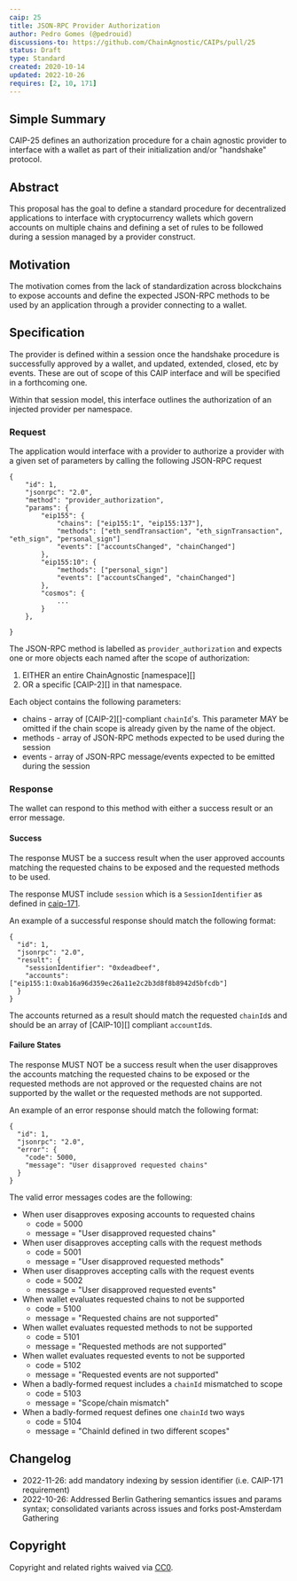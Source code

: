 ```yaml
---
caip: 25
title: JSON-RPC Provider Authorization
author: Pedro Gomes (@pedrouid)
discussions-to: https://github.com/ChainAgnostic/CAIPs/pull/25
status: Draft
type: Standard
created: 2020-10-14
updated: 2022-10-26
requires: [2, 10, 171]
---
```


## Simple Summary

CAIP-25 defines an authorization procedure for a chain agnostic provider to
interface with a wallet as part of their initialization and/or "handshake"
protocol.

## Abstract

This proposal has the goal to define a standard procedure for decentralized
applications to interface with cryptocurrency wallets which govern accounts on
multiple chains and defining a set of rules to be followed during a session
managed by a provider construct.

## Motivation

The motivation comes from the lack of standardization across blockchains to
expose accounts and define the expected JSON-RPC methods to be used by an
application through a provider connecting to a wallet.

## Specification

The provider is defined within a session once the handshake procedure is
successfully approved by a wallet, and updated, extended, closed, etc by events.
These are out of scope of this CAIP interface and will be specified in a
forthcoming one.

Within that session model, this interface outlines the authorization of an
injected provider per namespace.

### Request

The application would interface with a provider to authorize a provider with a
given set of parameters by calling the following JSON-RPC request

```
{
    "id": 1,
    "jsonrpc": "2.0",
    "method": "provider_authorization",
    "params": {
        "eip155": {
            "chains": ["eip155:1", "eip155:137"],
            "methods": ["eth_sendTransaction", "eth_signTransaction", "eth_sign", "personal_sign"]
            "events": ["accountsChanged", "chainChanged"]
        },
        "eip155:10": {
            "methods": ["personal_sign"]
            "events": ["accountsChanged", "chainChanged"]
        },
        "cosmos": {
            ...
        }
    },

}
```

The JSON-RPC method is labelled as `provider_authorization` and expects one or
more objects each named after the scope of authorization:
1. EITHER an entire ChainAgnostic [namespace][] 
2. OR a specific [CAIP-2][] in that namespace.

Each object contains the following parameters:
- chains - array of [CAIP-2][]-compliant `chainId`'s. This parameter MAY be
  omitted if the chain scope is already given by the name of the object.
- methods - array of JSON-RPC methods expected to be used during the session
- events - array of JSON-RPC message/events expected to be emitted during the
  session

### Response

The wallet can respond to this method with either a success result or an error message.

#### Success

The response MUST be a success result when the user approved accounts matching
the requested chains to be exposed and the requested methods to be used.

The response MUST include `session` which is a `SessionIdentifier` as defined in [caip-171](./caip-171).

An example of a successful response should match the following format:

```jsonc
{
  "id": 1,
  "jsonrpc": "2.0",
  "result": {
    "sessionIdentifier": "0xdeadbeef",
    "accounts": ["eip155:1:0xab16a96d359ec26a11e2c2b3d8f8b8942d5bfcdb"]
  }
}
```

The accounts returned as a result should match the requested `chainId`s and
should be an array of [CAIP-10][] compliant `accountId`s.

#### Failure States

The response MUST NOT be a success result when the user disapproves the accounts
matching the requested chains to be exposed or the requested methods are not
approved or the requested chains are not supported by the wallet or the
requested methods are not supported.

An example of an error response should match the following format:

```jsonc
{
  "id": 1,
  "jsonrpc": "2.0",
  "error": {
    "code": 5000,
    "message": "User disapproved requested chains"
  }
}
```

The valid error messages codes are the following:
* When user disapproves exposing accounts to requested chains
    * code = 5000
    * message = "User disapproved requested chains"
* When user disapproves accepting calls with the request methods
    * code = 5001
    * message = "User disapproved requested methods"
* When user disapproves accepting calls with the request events
    * code = 5002
    * message = "User disapproved requested events"
* When wallet evaluates requested chains to not be supported
    * code = 5100
    * message = "Requested chains are not supported"
* When wallet evaluates requested methods to not be supported
    * code = 5101
    * message = "Requested methods are not supported"
* When wallet evaluates requested events to not be supported
    * code = 5102
    * message = "Requested events are not supported"
* When a badly-formed request includes a `chainId` mismatched to scope
    * code = 5103
    * message = "Scope/chain mismatch"
* When a badly-formed request defines one `chainId` two ways
    * code = 5104
    * message = "ChainId defined in two different scopes"

## Changelog

- 2022-11-26: add mandatory indexing by session identifier (i.e. CAIP-171 requirement) 
- 2022-10-26: Addressed Berlin Gathering semantics issues and params syntax;
  consolidated variants across issues and forks post-Amsterdam Gathering

## Copyright

Copyright and related rights waived via [CC0](../LICENSE).
